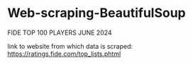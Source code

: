 # Web-scraping-BeautifulSoup
FIDE TOP 100 PLAYERS JUNE 2024

link to website from which data is scraped:
https://ratings.fide.com/top_lists.phtml
